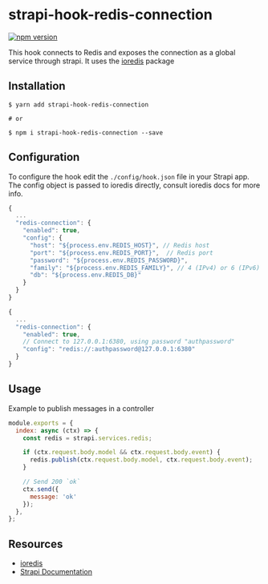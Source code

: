 # strapi-hook-redis-connection
[![npm version](https://img.shields.io/npm/v/strapi-hook-redis-connection.svg)](https://www.npmjs.org/package/strapi-hook-redis-connection)

This hook connects to Redis and exposes the connection as a global service through strapi. It uses the [ioredis](https://github.com/luin/ioredis) package

## Installation

```shell
$ yarn add strapi-hook-redis-connection

# or

$ npm i strapi-hook-redis-connection --save
```

## Configuration

To configure the hook edit the `./config/hook.json` file in your Strapi app. The config object is passed to ioredis directly, consult ioredis docs for more info.

```javascript
{
  ...
  "redis-connection": {
    "enabled": true,
    "config": {
      "host": "${process.env.REDIS_HOST}", // Redis host
      "port": "${process.env.REDIS_PORT}",  // Redis port
      "password": "${process.env.REDIS_PASSWORD}",
      "family": "${process.env.REDIS_FAMILY}", // 4 (IPv4) or 6 (IPv6)
      "db": "${process.env.REDIS_DB}"
    }
  }
}

{
  ...
  "redis-connection": {
    "enabled": true,
    // Connect to 127.0.0.1:6380, using password "authpassword"
    "config": "redis://:authpassword@127.0.0.1:6380"
  }
}
```

## Usage

Example to publish messages in a controller

```javascript
module.exports = {
  index: async (ctx) => {
    const redis = strapi.services.redis;

    if (ctx.request.body.model && ctx.request.body.event) {
      redis.publish(ctx.request.body.model, ctx.request.body.event);
    }

    // Send 200 `ok`
    ctx.send({
      message: 'ok'
    });
  },
};
```

## Resources

- [ioredis](https://github.com/luin/ioredis)
- [Strapi Documentation](https://strapi.io/documentation/3.0.0-beta.x/getting-started/introduction.html)
